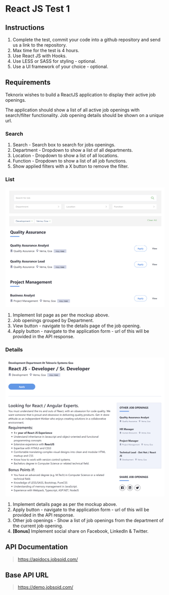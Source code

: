 # React JS Test 1

## Instructions
1. Complete the test, commit your code into a github repository and send us a link to the repository.
2. Max time for the test is 4 hours.
3. Use React JS with Hooks.
4. Use LESS or SASS for styling - optional.
5. Use a UI framework of your choice - optional.

## Requirements
Teknorix wishes to build a ReactJS application to display their active job openings. 

The application should show a list of all active job openings with search/filter functionality. Job opening details should be shown on a unique url.

### Search 
1. Search - Search box to search for jobs openings.
2. Department - Dropdown to show a list of all departments. 
3. Location - Dropdown to show a list of all locations. 
4. Function - Dropdown to show a list of all job functions.
5. Show applied filters with a X button to remove the filter.

### List
![List Page](/assets/react-1-list.png)
1. Implement list page as per the mockup above.
2. Job openings grouped by Department.
3. View button - navigate to the details page of the job opening.
4. Apply button - navigate to the application form - url of this will be provided in the API response.

### Details
![List Page](/assets/react-1-details.png)
1. Implement details page as per the mockup above.
2. Apply button - navigate to the application form - url of this will be provided in the API response.
3. Other job openings - Show a list of job openings from the department of the current job opening.
4. **[Bonus]** Implement social share on Facebook, LinkedIn & Twitter.

## API Documentation
> https://apidocs.jobsoid.com/

## Base API URL
> https://demo.jobsoid.com/